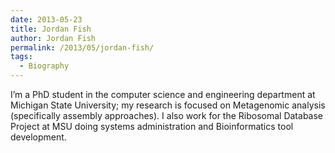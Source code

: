 ```yaml
---
date: 2013-05-23
title: Jordan Fish
author: Jordan Fish
permalink: /2013/05/jordan-fish/
tags:
  - Biography
---
```

I&#8217;m a PhD student in the computer science and engineering department at Michigan State University; my research is focused on Metagenomic analysis (specifically assembly approaches). I also work for the Ribosomal Database Project at MSU doing systems administration and Bioinformatics tool development.
